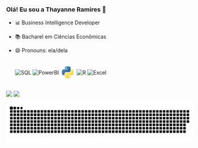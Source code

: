 ### Olá! Eu sou a Thayanne Ramires 👋

- 📊 Business Intelligence Developer
- 📚 Bacharel em Ciências Econômicas
- 😄 Pronouns: ela/dela

  <div style="display: inline_block"><br>
  <img align="center" alt="SQL" height="40" width="40" src="https://cdn.jsdelivr.net/gh/devicons/devicon@latest/icons/azuresqldatabase/azuresqldatabase-original.svg">
  <img align="center" alt="PowerBI" height="40" width="40" src="https://uxwing.com/wp-content/themes/uxwing/download/brands-and-social-media/power-bi-icon.png">
  <img align="center" alt="Python" height="40" width="40" src="https://raw.githubusercontent.com/devicons/devicon/master/icons/python/python-original.svg">
  <img align="center" alt="R" height="40" width="40" src="https://img2.gratispng.com/20180925/qsr/kisspng-rstudio-data-analysis-logo-datacamp-inc-editorial-clipart-collection-68-1713931992722.webp">
  <img align="center" alt="Excel" height="40" width="40" src="https://w7.pngwing.com/pngs/957/261/png-transparent-microsoft-excel-logo-microsoft-excel-computer-icons-spreadsheet-computer-software-microsoft-angle-text-rectangle.png">
</div>
 
   ##
 
<div>  
  <a href = "mailto:thayanneramires@gmail.com"><img src="https://img.shields.io/badge/Gmail-D14836?style=for-the-badge&logo=gmail&logoColor=white" target="_blank"></a>
  <a href="https://www.linkedin.com/in/thayanneramires/" target="_blank"><img src="https://img.shields.io/badge/-LinkedIn-%230077B5?style=for-the-badge&logo=linkedin&logoColor=white" target="_blank"></a> 
 
  ![Snake animation](https://github.com/thayanneramires/thayanneramires/blob/output/github-contribution-grid-snake.svg)
 
</div>
